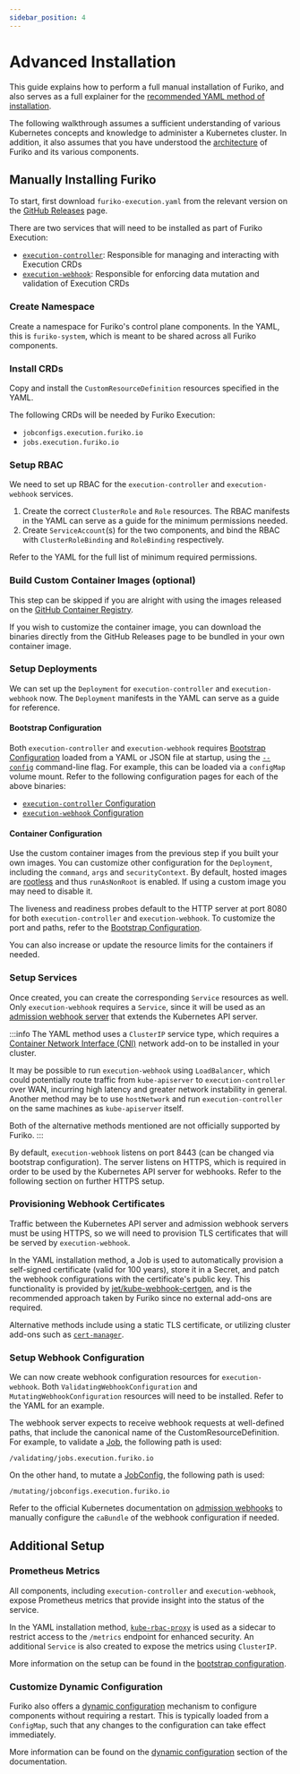 ```yaml
---
sidebar_position: 4
---
```


# Advanced Installation

This guide explains how to perform a full manual installation of Furiko, and also serves as a full explainer for the [recommended YAML method of installation](../getting-started/install.md#from-yaml).

The following walkthrough assumes a sufficient understanding of various Kubernetes concepts and knowledge to administer a Kubernetes cluster. In addition, it also assumes that you have understood the [architecture](../development/architecture/index.md) of Furiko and its various components.

## Manually Installing Furiko

To start, first download `furiko-execution.yaml` from the relevant version on the [GitHub Releases](https://github.com/furiko-io/furiko/releases) page.

There are two services that will need to be installed as part of Furiko Execution:

- [`execution-controller`](../development/architecture/execution-controller.md): Responsible for managing and interacting with Execution CRDs
- [`execution-webhook`](../development/architecture/execution-webhook.md): Responsible for enforcing data mutation and validation of Execution CRDs

### Create Namespace

Create a namespace for Furiko's control plane components. In the YAML, this is `furiko-system`, which is meant to be shared across all Furiko components.

### Install CRDs

Copy and install the `CustomResourceDefinition` resources specified in the YAML.

The following CRDs will be needed by Furiko Execution:

- `jobconfigs.execution.furiko.io`
- `jobs.execution.furiko.io`

### Setup RBAC

We need to set up RBAC for the `execution-controller` and `execution-webhook` services.

1. Create the correct `ClusterRole` and `Role` resources. The RBAC manifests in the YAML can serve as a guide for the minimum permissions needed.
2. Create `ServiceAccount`(s) for the two components, and bind the RBAC with `ClusterRoleBinding` and `RoleBinding` respectively.

Refer to the YAML for the full list of minimum required permissions.

### Build Custom Container Images (optional)

This step can be skipped if you are alright with using the images released on the [GitHub Container Registry](https://github.com/orgs/furiko-io/packages?ecosystem=container).

If you wish to customize the container image, you can download the binaries directly from the GitHub Releases page to be bundled in your own container image.

### Setup Deployments

We can set up the `Deployment` for `execution-controller` and `execution-webhook` now. The `Deployment` manifests in the YAML can serve as a guide for reference.

#### Bootstrap Configuration

Both `execution-controller` and `execution-webhook` requires [Bootstrap Configuration](./configuration/bootstrap.md) loaded from a YAML or JSON file at startup, using the [`--config`](../reference/configuration/execution/controller-flags.md#execution-controller-flags) command-line flag. For example, this can be loaded via a `configMap` volume mount. Refer to the following configuration pages for each of the above binaries:

- [`execution-controller` Configuration](../reference/configuration/execution/controller-config.md)
- [`execution-webhook` Configuration](../reference/configuration/execution/webhook-config.md)

#### Container Configuration

Use the custom container images from the previous step if you built your own images. You can customize other configuration for the `Deployment`, including the `command`, `args` and `securityContext`. By default, hosted images are [rootless](https://rootlesscontaine.rs/) and thus `runAsNonRoot` is enabled. If using a custom image you may need to disable it.

The liveness and readiness probes default to the HTTP server at port 8080 for both `execution-controller` and `execution-webhook`. To customize the port and paths, refer to the [Bootstrap Configuration](./configuration/bootstrap.md#http).

You can also increase or update the resource limits for the containers if needed.

### Setup Services

Once created, you can create the corresponding `Service` resources as well. Only `execution-webhook` requires a `Service`, since it will be used as an [admission webhook server](https://kubernetes.io/docs/reference/access-authn-authz/extensible-admission-controllers/) that extends the Kubernetes API server.

:::info
The YAML method uses a `ClusterIP` service type, which requires a [Container Network Interface (CNI)](https://kubernetes.io/docs/concepts/cluster-administration/networking/) network add-on to be installed in your cluster.

It may be possible to run `execution-webhook` using `LoadBalancer`, which could potentially route traffic from `kube-apiserver` to `execution-controller` over WAN, incurring high latency and greater network instability in general. Another method may be to use `hostNetwork` and run `execution-controller` on the same machines as `kube-apiserver` itself.

Both of the alternative methods mentioned are not officially supported by Furiko.
:::

By default, `execution-webhook` listens on port 8443 (can be changed via bootstrap configuration). The server listens on HTTPS, which is required in order to be used by the Kubernetes API server for webhooks. Refer to the following section on further HTTPS setup.

### Provisioning Webhook Certificates

Traffic between the Kubernetes API server and admission webhook servers must be using HTTPS, so we will need to provision TLS certificates that will be served by `execution-webhook`.

In the YAML installation method, a Job is used to automatically provision a self-signed certificate (valid for 100 years), store it in a Secret, and patch the webhook configurations with the certificate's public key. This functionality is provided by [jet/kube-webhook-certgen](https://github.com/jet/kube-webhook-certgen), and is the recommended approach taken by Furiko since no external add-ons are required.

Alternative methods include using a static TLS certificate, or utilizing cluster add-ons such as [`cert-manager`](https://cert-manager.io/docs/).

### Setup Webhook Configuration

We can now create webhook configuration resources for `execution-webhook`. Both `ValidatingWebhookConfiguration` and `MutatingWebhookConfiguration` resources will need to be installed. Refer to the YAML for an example.

The webhook server expects to receive webhook requests at well-defined paths, that include the canonical name of the CustomResourceDefinition. For example, to validate a [Job](../execution/job/index.md), the following path is used:

```
/validating/jobs.execution.furiko.io
```

On the other hand, to mutate a [JobConfig](../execution/jobconfig/index.md), the following path is used:

```
/mutating/jobconfigs.execution.furiko.io
```

Refer to the official Kubernetes documentation on [admission webhooks](https://kubernetes.io/docs/reference/access-authn-authz/extensible-admission-controllers/#contacting-the-webhook) to manually configure the `caBundle` of the webhook configuration if needed.

## Additional Setup

### Prometheus Metrics

All components, including `execution-controller` and `execution-webhook`, expose Prometheus metrics that provide insight into the status of the service.

In the YAML installation method, [`kube-rbac-proxy`](https://github.com/brancz/kube-rbac-proxy) is used as a sidecar to restrict access to the `/metrics` endpoint for enhanced security. An additional `Service` is also created to expose the metrics using `ClusterIP`.

More information on the setup can be found in the [bootstrap configuration](./configuration/bootstrap.md#http).

### Customize Dynamic Configuration

Furiko also offers a [dynamic configuration](./configuration/dynamic.md) mechanism to configure components without requiring a restart. This is typically loaded from a `ConfigMap`, such that any changes to the configuration can take effect immediately.

More information can be found on the [dynamic configuration](./configuration/dynamic.md) section of the documentation.

